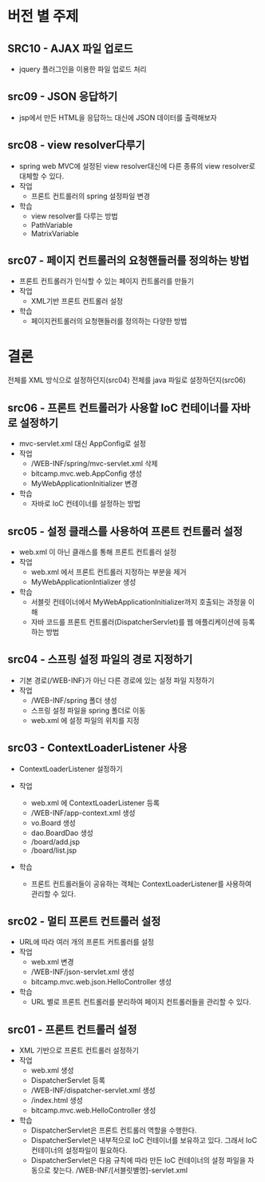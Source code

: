  # 버전 별 주제
 
 ## SRC10 - AJAX 파일 업로드
 - jquery 플러그인을 이용한 파일 업로드 처리 
 
 ## src09 - JSON 응답하기
 - jsp에서 만든 HTML을 응답하느 대신에 JSON 데이터를 출력해보자

 ## src08 - view resolver다루기
 - spring web MVC에 설정된 view resolver대신에 다른 종류의 view resolver로 대체할 수 있다.
 - 작업
 	- 프론트 컨트롤러의 spring 설정파일 변경
 - 학습
 	- view resolver를 다루는 방법
 	- PathVariable
 	- MatrixVariable

 ## src07 - 페이지 컨트롤러의 요청핸들러를 정의하는 방법
 - 프론트 컨트롤러가 인식할 수 있는 페이지 컨트롤러를 만들기
 - 작업
 	- XML기반 프론트 컨트롤러 설정
 - 학습
 	- 페이지컨트롤러의 요청핸들러를 정의하는 다양한 방법

 # 결론
 전체를 XML 방식으로 설정하던지(src04)
 전체를 java 파일로 설정하던지(src06)
 
 ## src06 - 프론트 컨트롤러가 사용할 IoC 컨테이너를 자바로 설정하기
- mvc-servlet.xml 대신 AppConfig로 설정
- 작업
   - /WEB-INF/spring/mvc-servlet.xml 삭제
   - bitcamp.mvc.web.AppConfig 생성
   - MyWebApplicationInitializer 변경
- 학습
   - 자바로 IoC 컨테이너를 설정하는 방법
    
 ## src05 - 설정 클래스를 사용하여 프론트 컨트롤러 설정
- web.xml 이 아닌 클래스를 통해 프론트 컨트롤러 설정
- 작업 
   - web.xml 에서 프론트 컨트롤러 지정하는 부분을 제거
   - MyWebApplicationIntializer 생성
- 학습
   - 서블릿 컨테이너에서 MyWebApplicationInitializer까지 호출되는 과정을 이해 
   - 자바 코드를 프론트 컨트롤러(DispatcherServlet)를 웹 애플리케이션에 등록하는 방법

 ## src04 - 스프링 설정 파일의 경로 지정하기
- 기본 경로(/WEB-INF)가 아닌 다른 경로에 있는 설정 파일 지정하기
- 작업
   - /WEB-INF/spring 폴더 생성
   - 스프링 설정 파일을 spring 폴더로 이동
   - web.xml 에 설정 파일의 위치를 지정

 ## src03 - ContextLoaderListener 사용
- ContextLoaderListener 설정하기
- 작업
   - web.xml 에 ContextLoaderListener 등록
   - /WEB-INF/app-context.xml 생성
   - vo.Board 생성
   - dao.BoardDao 생성
   - /board/add.jsp
   - /board/list.jsp
    
- 학습
   - 프론트 컨트롤러들이 공유하는 객체는 ContextLoaderListener를 사용하여 관리할 수 있다.

 ## src02 - 멀티 프론트 컨트롤러 설정
- URL에 따라 여러 개의 프론트 커트롤러를 설정
- 작업
  - web.xml 변경
  - /WEB-INF/json-servlet.xml 생성
  - bitcamp.mvc.web.json.HelloController 생성
- 학습
  - URL 별로 프론트 컨트롤러를 분리하여 페이지 컨트롤러들을 관리할 수 있다.
  
 ## src01 - 프론트 컨트롤러 설정
- XML 기반으로 프론트 컨트롤러 설정하기
- 작업
  - web.xml 생성
  - DispatcherServlet 등록
  - /WEB-INF/dispatcher-servlet.xml 생성
  - /index.html 생성
  - bitcamp.mvc.web.HelloController 생성
- 학습
  - DispatcherServlet은 프론트 컨트롤러 역할을 수행한다.
  - DispatcherServlet은 내부적으로 IoC 컨테이너를 보유하고 있다. 
    그래서 IoC 컨테이너의 설정파일이 필요하다.
  - DispatcherServlet은 다음 규칙에 따라 만든 IoC 컨테이너의 설정 파일을 자동으로 찾는다.
       /WEB-INF/[서블릿별명]-servlet.xml
       